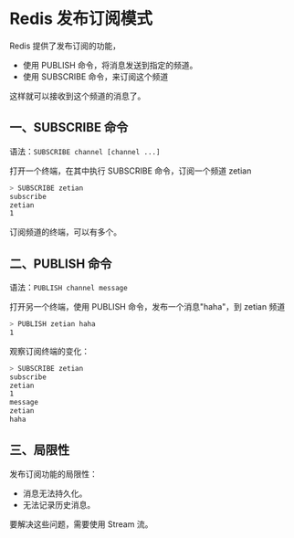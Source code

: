 # Redis 发布订阅模式

Redis 提供了发布订阅的功能，

- 使用 PUBLISH 命令，将消息发送到指定的频道。
- 使用 SUBSCRIBE 命令，来订阅这个频道

这样就可以接收到这个频道的消息了。

## 一、SUBSCRIBE 命令

语法：`SUBSCRIBE channel [channel ...]`

打开一个终端，在其中执行 SUBSCRIBE 命令，订阅一个频道 zetian

```bash
> SUBSCRIBE zetian
subscribe
zetian
1
```

订阅频道的终端，可以有多个。

## 二、PUBLISH 命令

语法：`PUBLISH channel message`

打开另一个终端，使用 PUBLISH 命令，发布一个消息"haha"，到 zetian 频道

```bash
> PUBLISH zetian haha
1
```

观察订阅终端的变化：

```bash
> SUBSCRIBE zetian
subscribe
zetian
1
message
zetian
haha
```

## 三、局限性

发布订阅功能的局限性：

- 消息无法持久化。
- 无法记录历史消息。

要解决这些问题，需要使用 Stream 流。
